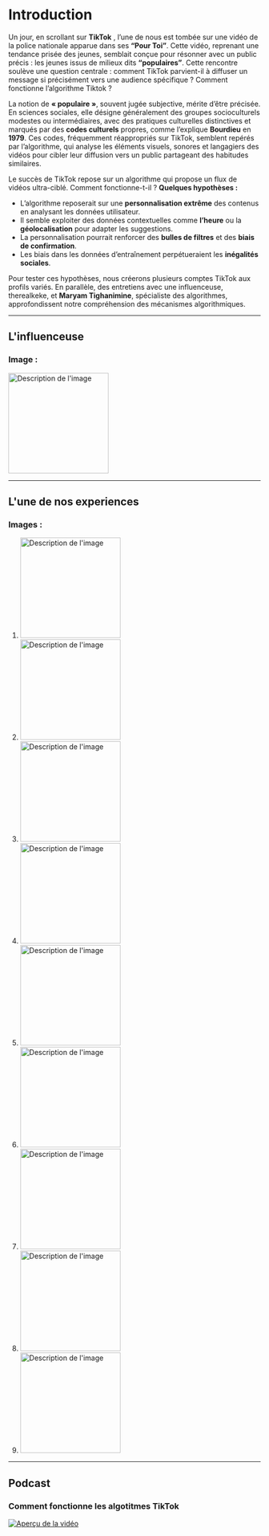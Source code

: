 # Introduction


Un jour, en scrollant sur **TikTok** , l’une de nous est tombée sur une vidéo de la police nationale apparue dans ses **“Pour Toi”**. Cette vidéo, reprenant une tendance prisée des jeunes, semblait conçue pour résonner avec un public précis : les jeunes issus de milieux dits **“populaires”**. Cette rencontre soulève une question centrale : comment TikTok parvient-il à diffuser un message si précisément vers une audience spécifique ? Comment fonctionne l’algorithme Tiktok ? 


La notion de **« populaire »**, souvent jugée subjective, mérite d’être précisée. En sciences sociales, elle désigne généralement des groupes socioculturels modestes ou intermédiaires, avec des pratiques culturelles distinctives et marqués par des **codes culturels** propres, comme l’explique **Bourdieu** en **1979**. Ces codes, fréquemment réappropriés sur TikTok, semblent repérés par l’algorithme, qui analyse les éléments visuels, sonores et langagiers des vidéos pour cibler leur diffusion vers un public partageant des habitudes similaires.

Le succès de TikTok repose sur un algorithme qui propose un flux de vidéos ultra-ciblé. Comment fonctionne-t-il ? 
**Quelques hypothèses :**
- L’algorithme reposerait sur une **personnalisation extrême** des contenus en analysant les données utilisateur.
- Il semble exploiter des données contextuelles comme **l’heure** ou la **géolocalisation** pour adapter les suggestions.
- La personnalisation pourrait renforcer des **bulles de filtres** et des **biais de confirmation**.
- Les biais dans les données d’entraînement perpétueraient les **inégalités sociales**.

Pour tester ces hypothèses, nous créerons plusieurs comptes TikTok aux profils variés. En parallèle, des entretiens avec une influenceuse, therealkeke, et **Maryam Tighanimine**, spécialiste des algorithmes, approfondissent notre compréhension des mécanismes algorithmiques.

---

## L'influenceuse



### Image :
<img src="./WhatsApp Image 2024-11-18 at 19.52.19.jpeg" alt="Description de l'image" width="200" />


---

## L'une de nos experiences

### Images :  
1.  <img src="./WhatsApp Image 2024-11-18 at 13.44.35.jpeg" alt="Description de l'image" width="200" />
2.  <img src="./WhatsApp Image 2024-11-18 at 13.44.35 (8).jpeg" alt="Description de l'image" width="200" />
3.  <img src="./WhatsApp Image 2024-11-18 at 13.44.35 (7).jpeg" alt="Description de l'image" width="200" />
4.  <img src="./WhatsApp Image 2024-11-18 at 13.44.35 (6).jpeg" alt="Description de l'image" width="200" />
5.  <img src="./WhatsApp Image 2024-11-18 at 13.44.35 (5).jpeg" alt="Description de l'image" width="200" />
6.  <img src="./WhatsApp Image 2024-11-18 at 13.44.35 (4).jpeg" alt="Description de l'image" width="200" />
7.  <img src="./WhatsApp Image 2024-11-18 at 13.44.35 (3).jpeg" alt="Description de l'image" width="200" />
8.  <img src="./WhatsApp Image 2024-11-18 at 13.44.35 (2).jpeg" alt="Description de l'image" width="200" />
9.  <img src="./WhatsApp Image 2024-11-18 at 13.44.35 (1).jpeg" alt="Description de l'image" width="200" />

---

## Podcast

### Comment fonctionne les algotitmes TikTok
[![Aperçu de la vidéo](./téléchargement.jpeg)](https://audioblog.arteradio.com/embed/238879)

